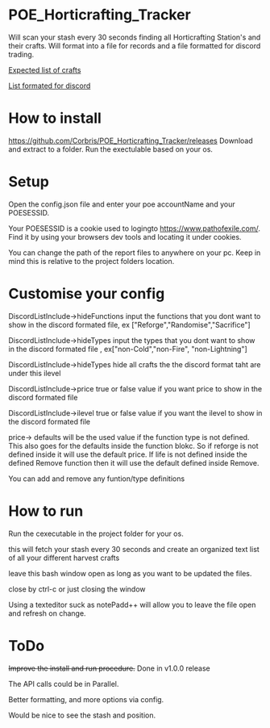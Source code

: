 
# POE_Horticrafting_Tracker
Will scan your stash every 30 seconds finding all Horticrafting Station's and their crafts. Will format into a file for records and a file formatted for discord trading.

[Expected list of crafts](https://github.com/Corbris/POE_Horticrafting_Tracker/blob/master/REPORTS/CraftList.txt)

[List formated for discord](https://github.com/Corbris/POE_Horticrafting_Tracker/blob/master/REPORTS/CraftList_Discord.txt)

# How to install
https://github.com/Corbris/POE_Horticrafting_Tracker/releases
Download and extract to a folder. Run the exectulable based on your os.

# Setup
Open the config.json file and enter your poe accountName and your POESESSID.

Your POESESSID is a cookie used to logingto https://www.pathofexile.com/. Find it by using your browsers dev tools and locating it under cookies.

You can change the path of the report files to anywhere on your pc. Keep in mind this is relative to the project folders location.


# Customise your config
DiscordListInclude->hideFunctions input the functions that you dont want to show in the discord formated file, ex ["Reforge","Randomise","Sacrifice"]

DiscordListInclude->hideTypes input the types that you dont want to show in the discord formated file \, ex["non-Cold","non-Fire", "non-Lightning"]

DiscordListInclude->hideTypes hide all crafts the the discord format taht are under this ilevel

DiscordListInclude->price true or false value if you want price to show in the discord formated file

DiscordListInclude->ilevel true or false value if you want the ilevel to show in the discord formated file


price-> defaults will be the used value if the function type is not defined. This also goes for the defaults inside the function blokc. So if reforge is not defined inside it will use the default price. If life is not defined inside the defined Remove function then it will use the default defined inside Remove.

You can add and remove any funtion/type definitions

# How to run
Run the cexecutable in the project folder for your os.

this will fetch your stash every 30 seconds and create an organized text list of all your different harvest crafts

leave this bash window open as long as you want to be updated the files.

close by ctrl-c or just closing the window

Using a texteditor suck as notePadd++ will allow you to leave the file open and refresh on change.


# ToDo
~~Improve the install and run procedure.~~ Done in v1.0.0 release

The API calls could be in Parallel.

Better formatting, and more options via config.

Would be nice to see the stash and position.

